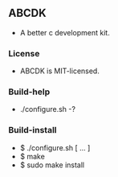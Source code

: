 
## ABCDK

* A better c development kit. 

### License

* ABCDK is MIT-licensed.

### Build-help

* ./configure.sh -?

### Build-install

* $ ./configure.sh [ ... ]
* $ make
* $ sudo make install
